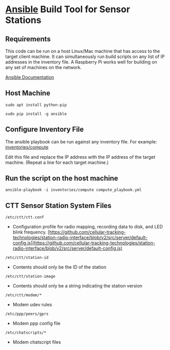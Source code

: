 # [Ansible](https://www.ansible.com) Build Tool for Sensor Stations

## Requirements
This code can be run on a host Linux/Mac machine that has access to the target client machine.  It can simultaneously run build scripts on any list of IP addresses in the inventory file.  A Raspberry Pi works well for building on any set of machines on the network.

[Ansible Documentation](https://docs.ansible.com)

## Host Machine
`sudo apt install python-pip`

`sudo pip install -g ansible`

## Configure Inventory File
The ansible playbook can be run against any inventory file.  For example: [inventories/compute](inventories/compute)

Edit this file and replace the IP address with the IP address of the target machine.  (Repeat a line for each target machine.)

## Run the script on the host machine
`ansible-playbook -i inventories/compute compute_playbook.yml`


## CTT Sensor Station System Files
`/etc/ctt/ctt.conf`

* Configuration profile for radio mapping, recording data to disk, and LED blink frequency.
[https://github.com/cellular-tracking-technologies/station-radio-interface/blob/v2/src/server/default-config.js](https://github.com/cellular-tracking-technologies/station-radio-interface/blob/v2/src/server/default-config.js)

`/etc/ctt/station-id`

* Contents should only be the ID of the station

`/etc/ctt/station-image`

* Contents should only be a string indicating the station version

`/etc/ctt/modem/*`

* Modem udev rules

`/etc/ppp/peers/gprs`

* Modem ppp config file

`/etc/chatscripts/*`

* Modem chatscript files